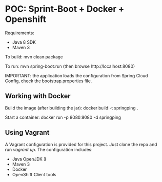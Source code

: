 POC: Sprint-Boot + Docker + Openshift
=====================================

Requirements:
* Java 8 SDK
* Maven 3

To build: mvn clean package

To run: mvn spring-boot:run (then browse http://localhost:8080)

IMPORTANT: the application loads the configuration from Spring Cloud Config, check the bootstrap.properties file.

Working with Docker
-------------------

Build the image (after building the jar): docker build -t springping .

Start a container: docker run -p 8080:8080 -d springping

Using Vagrant
-------------

A Vagrant configuration is provided for this project. Just clone the repo and run _vagrant up_.
The configuration includes:

* Java OpenJDK 8
* Maven 3
* Docker
* OpenShift Client tools
